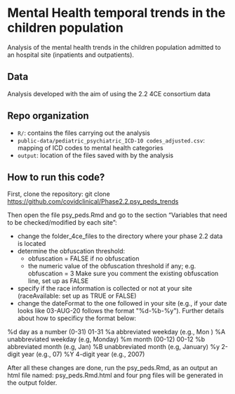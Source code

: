 # Mental Health temporal trends in the children population
Analysis of the mental health trends in the children population admitted to an hospital site (inpatients and outpatients).

## Data
Analysis developed with the aim of using the 2.2 4CE consortium data

## Repo organization
- `R/`: contains the files carrying out the analysis
- `public-data/pediatric_psychiatric_ICD-10 codes_adjusted.csv`: mapping of ICD codes to mental health categories
- `output`: location of the files saved with by the analysis 

## How to run this code?
First, clone the repository: git clone https://github.com/covidclinical/Phase2.2.psy_peds_trends

Then open the file psy_peds.Rmd and go to the section “Variables that need to be checked/modified by each site”:
- change the folder_4ce_files to the directory where your phase 2.2 data is located
- determine the obfuscation threshold: 
    - obfuscation = FALSE if no obfuscation
    - the numeric value of the obfuscation threshold if any; e.g. obfuscation = 3
    Make sure you comment the existing obfuscation line, set up as FALSE
- specify if the race information is collected or not at your site (raceAvailable: set up as TRUE or FALSE)
- change the dateFormat to the one followed in your site (e.g., if your date looks like 03-AUG-20 follows the format "%d-%b-%y"). Further details about how to specificy the format below:

%d day as a number (0-31)	01-31
%a abbreviated weekday (e.g., Mon )
%A unabbreviated weekday (e.g, Monday)
%m	month (00-12)	00-12
%b abbreviated month (e.g, Jan)
%B unabbreviated month (e.g, January)
%y 2-digit year (e.g., 07)
%Y 4-digit year (e.g., 2007)


After all these changes are done, run the psy_peds.Rmd, as an output an html file named: psy_peds.Rmd.html and four png files will be generated in the output folder. 
